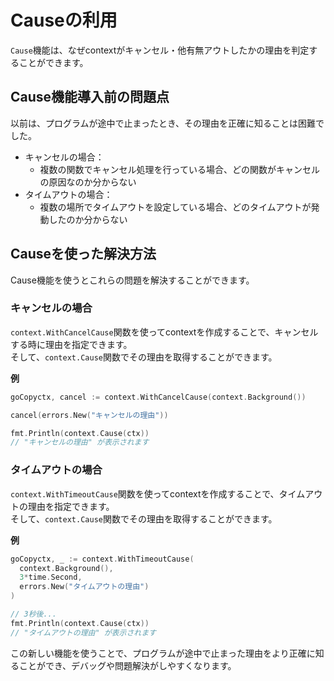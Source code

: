 # Causeの利用
`Cause`機能は、なぜcontextがキャンセル・他有無アウトしたかの理由を判定することができます。  
## Cause機能導入前の問題点
以前は、プログラムが途中で止まったとき、その理由を正確に知ることは困難でした。  

- キャンセルの場合：
  - 複数の関数でキャンセル処理を行っている場合、どの関数がキャンセルの原因なのか分からない
- タイムアウトの場合：
  - 複数の場所でタイムアウトを設定している場合、どのタイムアウトが発動したのか分からない

## Causeを使った解決方法
Cause機能を使うとこれらの問題を解決することができます。  
### キャンセルの場合
`context.WithCancelCause`関数を使ってcontextを作成することで、キャンセルする時に理由を指定できます。  
そして、`context.Cause`関数でその理由を取得することができます。  

**例**  
```go
goCopyctx, cancel := context.WithCancelCause(context.Background())

cancel(errors.New("キャンセルの理由"))

fmt.Println(context.Cause(ctx))
// "キャンセルの理由" が表示されます
```

### タイムアウトの場合
`context.WithTimeoutCause`関数を使ってcontextを作成することで、タイムアウトの理由を指定できます。  
そして、`context.Cause`関数でその理由を取得することができます。  

**例**  
```go
goCopyctx, _ := context.WithTimeoutCause(
  context.Background(),
  3*time.Second,
  errors.New("タイムアウトの理由")
)

// 3秒後...
fmt.Println(context.Cause(ctx))
// "タイムアウトの理由" が表示されます
```

この新しい機能を使うことで、プログラムが途中で止まった理由をより正確に知ることができ、デバッグや問題解決がしやすくなります。

